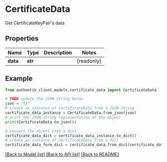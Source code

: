 # CertificateData

Get CertificateKeyPair's data

## Properties

Name | Type | Description | Notes
------------ | ------------- | ------------- | -------------
**data** | **str** |  | [readonly] 

## Example

```python
from authentik_client.models.certificate_data import CertificateData

# TODO update the JSON string below
json = "{}"
# create an instance of CertificateData from a JSON string
certificate_data_instance = CertificateData.from_json(json)
# print the JSON string representation of the object
print(CertificateData.to_json())

# convert the object into a dict
certificate_data_dict = certificate_data_instance.to_dict()
# create an instance of CertificateData from a dict
certificate_data_form_dict = certificate_data.from_dict(certificate_data_dict)
```
[[Back to Model list]](../README.md#documentation-for-models) [[Back to API list]](../README.md#documentation-for-api-endpoints) [[Back to README]](../README.md)



